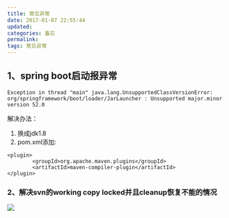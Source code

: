 ```yaml
---
title: 常见异常
date: 2017-01-07 22:55:44
updated: 
categories: 备忘
permalink:
tags: 常见异常
---
```


## 1、spring boot启动报异常 ##
```
Exception in thread "main" java.lang.UnsupportedClassVersionError: 
org/springframework/boot/loader/JarLauncher : Unsupported major.minor version 52.0
```
解决办法：
1. 换成jdk1.8<br>
2. pom.xml添加:<br>
```
<plugin>
        <groupId>org.apache.maven.plugins</groupId>
        <artifactId>maven-compiler-plugin</artifactId>
</plugin>
```
### 2、解决svn的working copy locked并且cleanup恢复不能的情况 ###
![](http://yetongxue.github.io/photos/20180615111444.png)